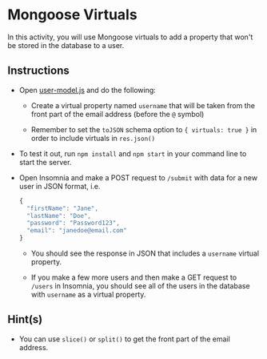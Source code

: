 # Mongoose Virtuals

In this activity, you will use Mongoose virtuals to add a property that won't be stored in the database to a user. 

## Instructions

* Open [user-model.js](Unsolved/user-model.js) and do the following:

  * Create a virtual property named `username` that will be taken from the front part of the email address (before the `@` symbol)

  * Remember to set the `toJSON` schema option to `{ virtuals: true }` in order to include virtuals in `res.json()`

* To test it out, run `npm install` and `npm start` in your command line to start the server.

* Open Insomnia and make a POST request to `/submit` with data for a new user in JSON format, i.e.

  ```js
  {
    "firstName": "Jane",
    "lastName": "Doe",
    "password": "Password123",
    "email": "janedoe@email.com"
  }
  ```

  * You should see the response in JSON that includes a `username` virtual property.

  * If you make a few more users and then make a GET request to `/users` in Insomnia, you should see all of the users in the database with `username` as a virtual property.

## Hint(s)

* You can use `slice()` or `split()` to get the front part of the email address.